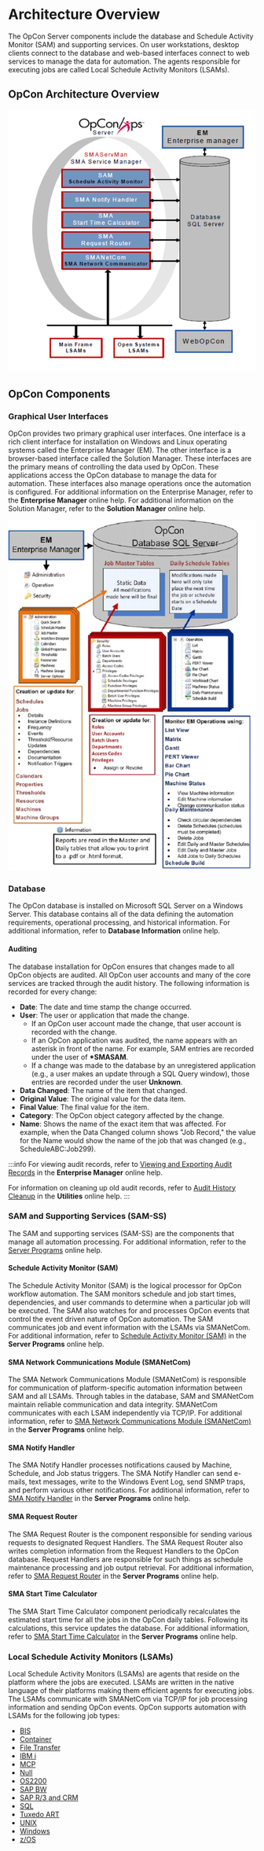 # Architecture Overview

The OpCon Server components include the database and Schedule Activity Monitor (SAM) and supporting services. On user workstations, desktop clients connect to the database and web-based interfaces connect to web services to manage the data for automation. The agents responsible for executing jobs are called Local Schedule Activity Monitors (LSAMs).

## OpCon Architecture Overview

![OpCon Architecture Overview](../Resources/Images/Concepts/opconarchitecture.png "OpCon Architecture Overview")

## OpCon Components

### Graphical User Interfaces

OpCon provides two primary graphical user interfaces. One interface is a rich client interface for installation on Windows and Linux operating systems called the Enterprise Manager (EM). The other interface is a browser-based interface called the Solution Manager. These interfaces are the primary means of controlling the data used by OpCon. These applications access the OpCon database to manage the data for automation. These interfaces also manage operations once the automation is configured. For additional information on the Enterprise Manager, refer to the **Enterprise Manager** online help. For additional information on the Solution Manager, refer to the **Solution Manager** online help.

![Graphical User Interfaces](../Resources/Images/Concepts/GUIs.png "Graphical User Interfaces")

### Database

The OpCon database is installed on Microsoft SQL Server on a Windows Server. This database contains all of the data defining the automation requirements, operational processing, and historical information. For additional information, refer to **Database Information** online help.

#### Auditing

The database installation for OpCon ensures that changes made to all OpCon objects are audited. All OpCon user accounts and many of the core services are tracked through the audit history. The following information is recorded for every change:

- **Date**: The date and time stamp the change occurred.
- **User**: The user or application that made the change.
  - If an OpCon user account made the change, that user account is recorded with the change.
  - If an OpCon application was audited, the name appears with an asterisk in front of the name. For example, SAM entries are recorded under the user of **\*SMASAM**.
  - If a change was made to the database by an unregistered application (e.g., a user makes an update through a SQL Query window), those entries are recorded under the user **Unknown**.
- **Data Changed**: The name of the item that changed.
- **Original Value**: The original value for the data item.
- **Final Value**: The final value for the item.
- **Category**: The OpCon object category affected by the change.
- **Name**: Shows the name of the exact item that was affected. For example, when the Data Changed column shows "Job Record," the value for the Name would show the name of the job that was changed (e.g., ScheduleABC:Job299).

:::info
For viewing audit records, refer to [Viewing and Exporting Audit Records](./Files/UI/Enterprise-Manager/Viewing-and-Exporting-Audit-Records.md) in the **Enterprise Manager** online help.

For information on cleaning up old audit records, refer to [Audit History Cleanup](./utilities/Command-line-Utilities/Audit-History-Cleanup.md) in the **Utilities** online help.
:::

### SAM and Supporting Services (SAM-SS)

The SAM and supporting services (SAM-SS) are the components that manage all automation processing. For additional information, refer to the [Server Programs](./server-programs/introduction.md) online help.

#### Schedule Activity Monitor (SAM)

The Schedule Activity Monitor (SAM) is the logical processor for OpCon workflow automation. The SAM monitors schedule and job start times, dependencies, and user commands to determine when a particular job will be executed. The SAM also watches for and processes OpCon events that control the event driven nature of OpCon automation. The SAM communicates job and event information with the LSAMs via SMANetCom. For additional information, refer to [Schedule Activity Monitor (SAM)](./server-programs/schedule-activity-monitor.md) in the **Server Programs** online help.

#### SMA Network Communications Module (SMANetCom)

The SMA Network Communications Module (SMANetCom) is responsible for communication of platform-specific automation information between SAM and all LSAMs. Through tables in the database, SAM and SMANetCom maintain reliable communication and data integrity. SMANetCom communicates with each LSAM independently via TCP/IP. For additional information, refer to [SMA Network Communications Module (SMANetCom)](./server-programs/network-communications.md) in the **Server Programs** online help.

#### SMA Notify Handler

The SMA Notify Handler processes notifications caused by Machine, Schedule, and Job status triggers. The SMA Notify Handler can send e-mails, text messages, write to the Windows Event Log, send SNMP traps, and perform various other notifications. For additional information, refer to [SMA Notify Handler](./server-programs/notify-handler.md) in the **Server Programs** online help.

#### SMA Request Router

The SMA Request Router is the component responsible for sending various requests to designated Request Handlers. The SMA Request Router also writes completion information from the Request Handlers to the OpCon database. Request Handlers are responsible for such things as schedule maintenance processing and job output retrieval. For additional information, refer to [SMA Request Router](./server-programs/request-router.md) in the **Server Programs** online help.

#### SMA Start Time Calculator

The SMA Start Time Calculator component periodically recalculates the estimated start time for all the jobs in the OpCon daily tables. Following its calculations, this service updates the database. For additional information, refer to [SMA Start Time Calculator](./server-programs/start-time-calculator.md) in the **Server Programs** online help.

### Local Schedule Activity Monitors (LSAMs)

Local Schedule Activity Monitors (LSAMs) are agents that reside on the platform where the jobs are executed. LSAMs are written in the native language of their platforms making them efficient agents for executing jobs. The LSAMs communicate with SMANetCom via TCP/IP for job processing information and sending OpCon events. OpCon supports automation with LSAMs for the following job types:

- [BIS](./job-types/bis.md)
- [Container](./job-types/container.md)
- [File Transfer](./job-types/file-transfer.md)
- [IBM i](./job-types/ibm-i.md)
- [MCP](./job-types/mcp.md)
- [Null](./job-types/null.md)
- [OS2200](./job-types/os-2200.md)
- [SAP BW](./job-types/sap-bw.md)
- [SAP R/3 and CRM](./job-types/sap.md)
- [SQL](./job-types/sql.md)
- [Tuxedo ART](./job-types/tuxedo-art.md)
- [UNIX](./job-types/unix.md)
- [Windows](./job-types/windows.md)
- [z/OS](./job-types/zos.md)
